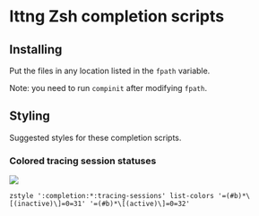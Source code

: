 # lttng Zsh completion scripts

## Installing

Put the files in any location listed in the `fpath` variable.

Note: you need to run `compinit` after modifying `fpath`.


## Styling

Suggested styles for these completion scripts.

### Colored tracing session statuses

![](http://ss.0x3b.org/pseudoamateurism20.png)

    zstyle ':completion:*:tracing-sessions' list-colors '=(#b)*\[(inactive)\]=0=31' '=(#b)*\[(active)\]=0=32'
